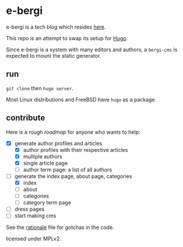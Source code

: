 # e-bergi

e-bergi is a tech blog which resides [here](http://e-bergi.com).

This repo is an attempt to swap its setup for [Hugo](https://gohugo.io).

Since e-bergi is a system with many editors and authors, a `bergi-cms` is expected to mount the static generator.

## run

`git clone` then `hugo server`.

Most Linux distributions and FreeBSD have `hugo` as a package.

## contribute

Here is a rough *roadmap* for anyone who wants to help:

- [x] generate author profiles and articles
	- [x] author profiles with their respective articles
	- [x] multiple authors
	- [x] single article page
	- [ ] author term page: a list of all authors
- [ ] generate the index page, about page, categories
	- [x] index
	- [ ] about
	- [ ] categories
	- [ ] category term page

- [ ] dress pages
- [ ] start making cms

See the [rationale](RATIONALE.md) file for gotchas in the code.

licensed under MPLv2.
